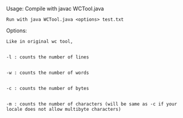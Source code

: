 Usage: Compile with javac WCTool.java

	Run with java WCTool.java <options> test.txt


Options:


	Like in original wc tool,


	-l : counts the number of lines


	-w : counts the number of words


	-c : counts the number of bytes


	-m : counts the number of characters (will be same as -c if your locale does not allow multibyte characters) 
